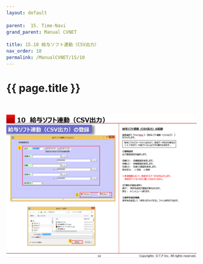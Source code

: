 ```yaml
---
layout: default

parent:  15. Time-Navi
grand_parent: Manual CVNET

title: 15.10 給与ソフト連動（CSV出力） 
nav_order: 10
permalink: /ManualCVNET/15/10
---
```


# {{ page.title }} <br/><br/>

<a href="/img/TimeNavi/TN15.PNG" target="_blank">
<img src="/img/TimeNavi/TN15.PNG" alt="login image"></a>
